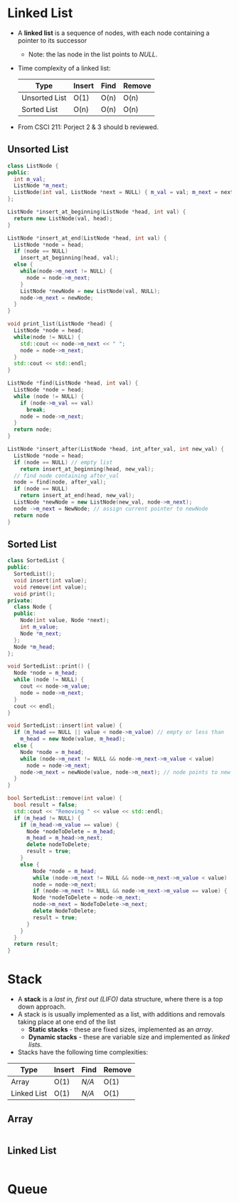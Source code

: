 # Linked List

- A **linked list** is a sequence of nodes, with each node containing a pointer to its successor

  - Note: the las node in the list points to *NULL*.

- Time complexity of a linked list:

  | Type          | Insert | Find | Remove |
  | ------------- | ------ | ---- | ------ |
  | Unsorted List | O(1)   | O(n) | O(n)   |
  | Sorted List   | O(n)   | O(n) | O(n)   |

- From CSCI 211: Porject 2 & 3 should b reviewed.



## Unsorted List

```cpp
class ListNode {
public:
  int m_val;
  ListNode *m_next;
  ListNode(int val, ListNode *next = NULL) { m_val = val; m_next = next; }
};

ListNode *insert_at_beginning(ListNode *head, int val) {
  return new ListNode(val, head);
}

ListNode *insert_at_end(ListNode *head, int val) {
  ListNode *node = head;
  if (node == NULL)
    insert_at_beginning(head, val);
  else {
    while(node->m_next != NULL) {
      node = node->m_next;
    }
    ListNode *newNode = new ListNode(val, NULL);
    node->m_next = newNode;
  }
}

void print_list(ListNode *head) {
  ListNode *node = head;
  while(node != NULL) {
    std::cout << node->m_next << " ";
    node = node->m_next;
  }
  std::cout << std::endl;
}

ListNode *find(ListNode *head, int val) {
  ListNode *node = head;
  while (node != NULL) {
    if (node->m_val == val)
      break;
    node = node->m_next;
  }
  return node;
}

ListNode *insert_after(ListNode *head, int_after_val, int new_val) {
  ListNode *node = head;
  if (node == NULL) // empty list
    return insert_at_beginning(head, new_val);
  // find node containing after_val
  node = find(node, after_val);
  if (node == NULL)
    return insert_at_end(head, new_val);
  ListNode *newNode = new ListNode(new_val, node->m_next);
  node ->m_next = NewNode; // assign current pointer to newNode
  return node
}
```



## Sorted List

```cpp
class SortedList {
public:
  SortedList();
  void insert(int value);
  void remove(int value);
  void print();
private:
  class Node {
  public:
    Node(int value, Node *next);
    int m_value;
    Node *m_next;
  };
  Node *m_head;
};

void SortedList::print() {
  Node *node = m_head;
  while (node != NULL) {
    cout << node->m_value;
    node = node->m_next;
  }
  cout << endl;
}

void SortedList::insert(int value) {
  if (m_head == NULL || value < node->m_value) // empty or less than
    m_head = new Node(value, m_head);
  else {
    Node *node = m_head;
    while (node->m_next != NULL && node->m_next->m_value < value)
      node = node->m_next;
    node->m_next = newNode(value, node->m_next); // node points to new node
  }
}

bool SortedList::remove(int value) {
  bool result = false;
  std::cout << "Removing " << value << std::endl;
  if (m_head != NULL) {
    if (m_head->m_value == value) {
      Node *nodeToDelete = m_head;
      m_head = m_head->m_next;
      delete nodeToDelete;
      result = true;
    }
    else {
    	Node *node = m_head;
    	while (node->m_next != NULL && node->m_next->m_value < value)
      	node = node->m_next;
    	if (node->m_next != NULL && node->m_next->m_value == value) {
        Node *nodeToDelete = node->m_next;
        node->m_next = NodeToDelete->m_next;
        delete NodeToDelete;
        result = true;
      }
  	}
  }
  return result;
}
```





# Stack

- A **stack** is a *last in, first out (LIFO)* data structure, where there is a top down approach.
- A stack is is usually implemented as a list, with additions and removals taking place at one end of the list
  - **Static stacks** - these are fixed sizes, implemented as an *array*.
  - **Dynamic stacks** - these are variable size and implemented as *linked lists*.
- Stacks have the following time complexities:

| Type        | Insert | Find  | Remove |
| ----------- | ------ | ----- | ------ |
| Array       | O(1)   | *N/A* | O(1)   |
| Linked List | O(1)   | *N/A* | O(1)   |



## Array

```cpp
```



## Linked List

```cpp
```





# Queue

